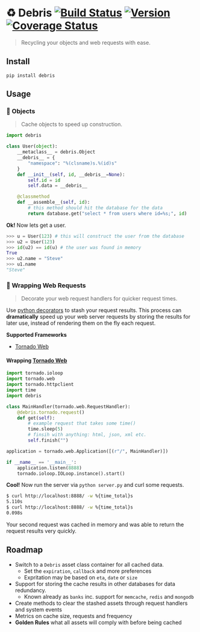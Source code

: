 # :recycle: Debris [![Build Status](https://secure.travis-ci.org/stevepeak/debris.png)](http://travis-ci.org/stevepeak/debris) [![Version](https://pypip.in/v/debris/badge.png)](https://github.com/stevepeak/debris) [![Coverage Status](https://coveralls.io/repos/stevepeak/debris/badge.png?branch=master)](https://coveralls.io/r/stevepeak/debris?branch=master)

> Recycling your objects and web requests with ease.

## Install
`pip install debris`

## Usage

### :octopus: Objects

> Cache objects to speed up construction.

```python
import debris

class User(object):
    __metaclass__ = debris.Object
    __debris__ = {
        "namespace": "%(clsname)s.%(id)s"
    }
    def __init__(self, id, __debris__=None):
        self.id = id
        self.data = __debris__

    @classmethod
    def __assemble__(self, id):
        # this method should hit the database for the data
        return database.get("select * from users where id=%s;", id)
```

**Ok!** Now lets get a user.

```python
>>> u = User(123) # this will construct the user from the database
>>> u2 = User(123)
>>> id(u2) == id(u) # the user was found in memory
True
>>> u2.name = "Steve"
>>> u1.name
"Steve"
```


### :candy: Wrapping Web Requests

> Decorate your web request handlers for quicker request times.

Use [python decorators](https://wiki.python.org/moin/PythonDecorators) to stash your request results. This process can **dramatically** speed up your web server requests by storing the results for later use, instead of rendering them on the fly each request.

**Supported Frameworks**
- [Tornado Web](https://github.com/facebook/tornado)

#### Wrapping [Tornado Web](https://github.com/facebook/tornado)
```python
import tornado.ioloop
import tornado.web
import tornado.httpclient
import time
import debris

class MainHandler(tornado.web.RequestHandler):
    @debris.tornado.request()
    def get(self):
        # example request that takes some time()
        time.sleep(5)       
        # finsih with anything: html, json, xml etc.
        self.finish("")

application = tornado.web.Application([(r"/", MainHandler)])

if __name__ == '__main__':
    application.listen(8888)
    tornado.ioloop.IOLoop.instance().start()
```

**Cool!** Now run the server via `python server.py` and curl some requests.

```sh
$ curl http://localhost:8888/ -w %{time_total}s
5.110s
$ curl http://localhost:8888/ -w %{time_total}s
0.098s
```
Your second request was cached in memory and was able to return the request results very quickly.

## Roadmap
- Switch to a `Debris` asset class container for all cached data.
    - Set the `expiration`,  `callback` and more preferences
    - Expritation may be based on `eta`, `date` or `size`
- Support for storing the cache results in other databases for data redundancy.
    - Known already as `banks` inc. support for `memcache`, `redis` and `mongodb`
- Create methods to clear the stashed assets through request handlers and system events
- Metrics on cache size, requests and frequency
- **Golden Rules** what all assets will comply with before being cached
